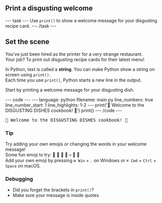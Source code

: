 <h2 class="c-project-heading--task">Print a disgusting welcome</h2>
--- task ---
Use <code>print()</code> to show a welcome message for your disgusting recipe card.
--- /task ---

<h2 class="c-project-heading--explainer">Set the scene</h2>

You've just been hired as the printer for a very strange restaurant.  
Your job? To print out disgusting recipe cards for their latest menu!

In Python, text is called a <strong>string</strong>. You can make Python show a string on screen using <code>print()</code>.  
Each time you use <code>print()</code>, Python starts a new line in the output.

Start by printing a welcome message for your disgusting dish.

<div class="c-project-code">
--- code ---
---
language: python
filename: main.py
line_numbers: true
line_number_start: 1
line_highlights: 1-2
---
print('🤢 Welcome to the DISGUSTING DISHES cookbook! 🤮')
print()
--- /code ---
</div>

<div class="c-project-output">
<pre>🤢 Welcome to the DISGUSTING DISHES cookbook! 🤮</pre>
</div>

<div class="c-project-callout c-project-callout--tip">

### Tip

Try adding your own emojis or changing the words in your welcome message!<br />
Some fun emoji to try: 🤢 🤮 🧠 🦠 💀 🐛 👃<br />
Add your own emoji by pressing `⊞ Win` + `.` on Windows or `⌘ Cmd` + `Ctrl` + `Space` on macOS. 


</div>

<div class="c-project-callout c-project-callout--debug">

### Debugging

- Did you forget the brackets in <code>print()</code>?<br />
- Make sure your message is inside quotes

</div>
